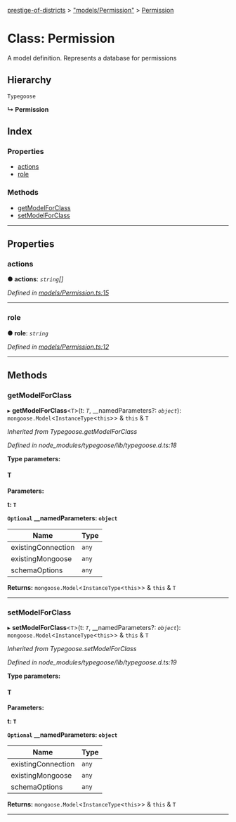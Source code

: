 [prestige-of-districts](../README.md) > ["models/Permission"](../modules/_models_permission_.md) > [Permission](../classes/_models_permission_.permission.md)

# Class: Permission

A model definition. Represents a database for permissions

## Hierarchy

 `Typegoose`

**↳ Permission**

## Index

### Properties

* [actions](_models_permission_.permission.md#actions)
* [role](_models_permission_.permission.md#role)

### Methods

* [getModelForClass](_models_permission_.permission.md#getmodelforclass)
* [setModelForClass](_models_permission_.permission.md#setmodelforclass)

---

## Properties

<a id="actions"></a>

###  actions

**● actions**: *`string`[]*

*Defined in [models/Permission.ts:15](https://github.com/YarosJ/prestige-of-districts/blob/a1ae45e/models/Permission.ts#L15)*

___
<a id="role"></a>

###  role

**● role**: *`string`*

*Defined in [models/Permission.ts:12](https://github.com/YarosJ/prestige-of-districts/blob/a1ae45e/models/Permission.ts#L12)*

___

## Methods

<a id="getmodelforclass"></a>

###  getModelForClass

▸ **getModelForClass**<`T`>(t: *`T`*, __namedParameters?: *`object`*): `mongoose.Model`<`InstanceType`<`this`>> & `this` & `T`

*Inherited from Typegoose.getModelForClass*

*Defined in node_modules/typegoose/lib/typegoose.d.ts:18*

**Type parameters:**

#### T 
**Parameters:**

**t: `T`**

**`Optional` __namedParameters: `object`**

| Name | Type |
| ------ | ------ |
| existingConnection | `any` |
| existingMongoose | `any` |
| schemaOptions | `any` |

**Returns:** `mongoose.Model`<`InstanceType`<`this`>> & `this` & `T`

___
<a id="setmodelforclass"></a>

###  setModelForClass

▸ **setModelForClass**<`T`>(t: *`T`*, __namedParameters?: *`object`*): `mongoose.Model`<`InstanceType`<`this`>> & `this` & `T`

*Inherited from Typegoose.setModelForClass*

*Defined in node_modules/typegoose/lib/typegoose.d.ts:19*

**Type parameters:**

#### T 
**Parameters:**

**t: `T`**

**`Optional` __namedParameters: `object`**

| Name | Type |
| ------ | ------ |
| existingConnection | `any` |
| existingMongoose | `any` |
| schemaOptions | `any` |

**Returns:** `mongoose.Model`<`InstanceType`<`this`>> & `this` & `T`

___

